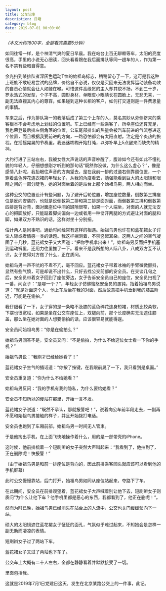 ```yaml
---
layout: post
title: 公车记事
description: 目睹
category: blog
date: 2019-07-01 00:00:00
---
```






*（本文大约1800字，全部看完需要5分钟）*



如同往常一样，是个神清气爽的夏日早晨。我在站台上百无聊赖等车，太阳的亮度很高，手里的小说无心细读，回头看看跟在我后面排队等同一趟车的人，作为第一名不禁有些暗自得意。



余光扫到某排队者深灰色运动T恤的始祖鸟标志，稍稍留心了一下，这可是我这种上班族不敢轻易尝试的品牌，价格自不必说，仅仅是买回来无法发挥运动装备功效的自责心情就会让人如鲠在喉。可惜这件高级货的主人却其貌不扬，不到三十岁，罗永浩式的发型，个子不高，圆形身材，单眼皮小眼睛长在圆脸上，无悲无喜，一副无法直视其内心的尊容，如果碰到这种长相的客户，如何打交道则是一件费思量的事情。



车来之后，作为排队第一的我落后成了第三个上车的人，莫名其妙从旁侧挤来的乘客根本不会考虑地上划线的位置吧。车上已经有一些乘客了，所幸座位还算充足，我也荣登最后排左侧角落的位置，公车尾部排出的热量会被汽车前进的气流卷进这个位置，而且根据我要前进的方向，一路恐怕都会有太阳直射。注定是个炎热的旅程。在摇摇晃晃的节奏里，我迷迷糊糊开始打盹，以弥补早上5点醒来而缺失的精神。



大约行进了三站左右，我被女性大声说话的声音吵醒了，腹诽如今还有如此不懂礼貌的年轻人，仔细想想刚才听到的那句话“既然你没做，为什么这么虚心？”，像是感情八卦呢，我抬眼往声音的方向望去，是在我前一排的过道右侧靠窗位置，一个穿着蓝色碎花连衣裙的年轻女子，从我的角度看去，勉强能看到巨大的太阳镜和眼睛之间的一部分睫毛，她的对面坐着的是站台上那个始祖鸟男，两人相向而坐。



这种公交的位置设计有些问题，为了避开后轮位置，增加座位数量，倒数第三排座位是反向安装的，也就是说倒数第二排和第三排是面对面，而倒数第三排和倒数第四排是背对背，面对面座位中间的罅隙很窄，如果一个人端坐，对面的人就无法安心的把脚放好，只能踮着脚尖偏向一边或者用一种岔开两腿的方式避让对面的腿和脚，如果双方不熟识的话，这样对坐十分别扭。



估计两人是同事吧，通勤时间经常有这样的相遇。始祖鸟男也许在和蓝花裙女子讨论人际或者情感一类的话题。我这样揣测着，不禁竖起耳朵。这两人之间的空气凝固了十几秒，蓝花裙女子又大声道：“把你手机拿出来！”，始祖鸟男反而把手机塞到运动裤里，还用力往里推了一下。看来不是我所想的人际八卦，八成双方互不认识，女子觉得对方做了什么，正在质问。



始祖鸟男一声不吭的不卑不亢，毫不回应。蓝花裙女子带着冰袖的手臂微微颤抖，显然有些气愤，可是却说不出什么，只好去找公交前部的安全员。在交谈几句之后，安全员带着女子回到了座位旁边，女子告诉安全员自己的座位，安全员扫视了一番，问女子：“是哪一个？”，年轻女子仿佛恼怒安全员的愚钝，指着始祖鸟男说道：“就是对面这个人，他上车后坐在我的对面，然后故意把手机垂到我的膝盖附近，可能是在偷拍。”



我仔细看了一下，女子穿的是一条略不及膝的蓝色碎花连身短裙，材质比较柔软，下摆也很宽松，如果是坐在公交车座位上，双腿向前，那个长度确实无法遮住膝盖，那么坐在她对面的人想要偷拍的话，应该很容易就能得逞。



安全员问始祖鸟男：“你是在偷拍么？”



始祖鸟男回答不是，安全员又问：“不是偷拍，为什么不给这位女士看一下你的手机？”



始祖鸟男说：“我刚才已经给她看了！”



蓝花裙女子生气的插话道：“你按了按键，在我眼前晃了一下，我只看到是桌面。”



安全员重复道：“你为什么不给她看？”



始祖鸟男反问：“我的手机有我的隐私，为什么要给她看？”



安全员不知所以的傻站在那里，开始一言不发。



蓝花裙女子说道：“既然不承认，那就报警吧！”，说着向公车前半段走去，一副再不愿和始祖鸟男接触的样子，并且开始拨打电话。



安全员也跑到了车厢前部，始祖鸟男一时间无人管束。



于是他掏出手机，在上面飞快地操作着什么，用的是一部带壳的iPhone。



这时候，他前排梳着一个短刷辫的女子突然大声叫起来：“我看到了，他拍到了，正在删除呢！快报警！”

（由于始祖鸟男是和前一排座位是背向的，因此前排乘客回头就应该可以看到他的手机屏幕）



此时公交慢慢靠站，后门打开，始祖鸟男如同从座位站起来，夺路下了车。



在此期间，安全员在前排观望着，蓝花裙女子大声喊着别让他下去，短刷辫女子则质问“为什么让他下车？他手机里都是恶心的东西，我都看到了，他正在删呢！”。



然而为时已晚，始祖鸟男已经消失在站台上的人流中，公交也关门缓缓驶向下一站。



硕大的太阳镜遮住蓝花裙女子怔怔的面孔，气氛似乎难过起来，不知她会是怎样一副无助而凄凉的表情。



短刷辫女子过了两站下车。



蓝花裙女子又过了两站也下车了。



公交车上大概有二十人左右，全都在静静看着并默默接受了一切。



里面包括我。



这就是2019年7月1日党建日这天，发生在北京某路公交上的一件事，此记。